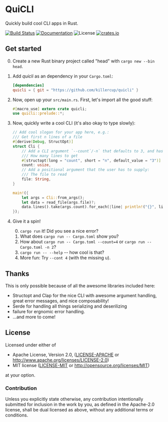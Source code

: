 # QuiCLI

Quickly build cool CLI apps in Rust.

[![Build Status](https://travis-ci.org/killercup/quicli.svg)][Travis]
[![Documentation](https://img.shields.io/badge/docs-master-blue.svg)][Documentation]
![License](https://img.shields.io/crates/l/quicli.svg)
[![crates.io](https://img.shields.io/crates/v/quicli.svg)][Crates.io]

[Travis]: https://travis-ci.org/killercup/quicli
[Crates.io]: https://crates.io/crates/quicli
[Documentation]: https://docs.rs/quicli

## Get started

0. Create a new Rust binary project called "head" with `cargo new --bin head`.
1. Add _quicli_ as an dependency in your `Cargo.toml`:

    ```toml
    [dependencies]
    quicli = { git = "https://github.com/killercup/quicli" }
    ```

2. Now, open up your `src/main.rs`. First, let's import all the good stuff:

    ```rust
    #[macro_use] extern crate quicli;
    use quicli::prelude::*;
    ```

3. Now, quickly write a cool CLI (it's also okay to type slowly):

    ```rust
    // Add cool slogan for your app here, e.g.:
    /// Get first n lines of a file
    #[derive(Debug, StructOpt)]
    struct Cli {
        // Add a CLI argument `--count`/-n` that defaults to 3, and has this help text:
        /// How many lines to get
        #[structopt(long = "count", short = "n", default_value = "3")]
        count: usize,
        // Add a positional argument that the user has to supply:
        /// The file to read
        file: String,
    }

    main!({
        let args = Cli::from_args();
        let data = read_file(args.file)?;
        data.lines().take(args.count).for_each(|line| println!("{}", line));
    });
    ```

4. Give it a spin!

    0. `cargo run` it! Did you see a nice error?
    1. What does `cargo run -- Cargo.toml` show you?
    2. How about `cargo run -- Cargo.toml --count=4` or `cargo run -- Cargo.toml -n 2`?
    3. `cargo run -- --help` -- how cool is that?
    4. More fun: Try `--cont 4` (with the missing u).

## Thanks

This is only possible because of all the awesome libraries included here:

- Structopt and Clap for the nice CLI with awesome argument handling, great
  error messages, and nice composability!
- Serde for handling all things serializing and deserilizing
- failure for ergnomic error handling.
- …and more to come!

## License

Licensed under either of

 * Apache License, Version 2.0, ([LICENSE-APACHE](LICENSE-APACHE) or http://www.apache.org/licenses/LICENSE-2.0)
 * MIT license ([LICENSE-MIT](LICENSE-MIT) or http://opensource.org/licenses/MIT)

at your option.

### Contribution

Unless you explicitly state otherwise, any contribution intentionally
submitted for inclusion in the work by you, as defined in the Apache-2.0
license, shall be dual licensed as above, without any additional terms or
conditions.
